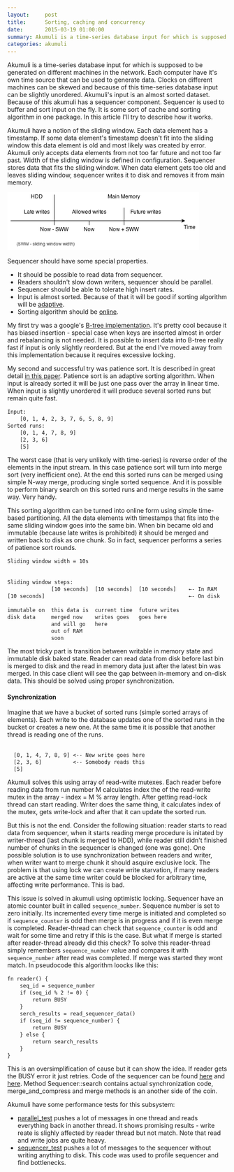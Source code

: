 ```yaml
---
layout:     post
title:      Sorting, caching and concurrency
date:       2015-03-19 01:00:00
summary: Akumuli is a time-series database input for which is supposed to be generated on different machines...
categories: akumuli
---
```


Akumuli is a time-series database input for which is supposed to be generated on different machines in the network. Each computer have it's own time source that can be used to generate data. Clocks on different machines can be skewed and because of this time-series database input can be slightly unordered. Akumuli's input is an almost sorted dataset. Because of this akumuli has a sequencer component. Sequencer is used to buffer and sort input on the fly. It is some sort of cache and sorting algorithm in one package. In this article I'll try to describe how it works.

Akumuli have a notion of the sliding window. Each data element has a timestamp. If some data element's timestamp doesn't fit into the sliding window this data element is old and most likely was created by error. Akumuli only accepts data elements from not too far future and not too far past.  Width of the sliding window is defined in configuration. Sequencer stores data that fits the sliding window. When data element gets too old and leaves sliding window, sequencer writes it to disk and removes it from main memory.

![Sliding window diagram](/images/sequencer_sliding_window.png)

Sequencer should have some special properties.
- It should be possible to read data from sequencer.
- Readers shouldn't slow down writers, sequencer should be parallel.
- Sequencer should be able to tolerate high insert rates.
- Input is almost sorted. Because of that it will be good if sorting algorithm will be [adaptive](http://en.wikipedia.org/wiki/Adaptive_sort).
- Sorting algorithm should be [online](http://en.wikipedia.org/wiki/Online_algorithm).

My first try was a google's [B-tree implementation](https://code.google.com/p/cpp-btree/). It's pretty cool because it has biased insertion - special case when keys are inserted almost in order and rebalancing is not needed. It is possible to insert data into B-tree really fast if input is only slightly reordered. But at the end I've moved away from this implementation because it requires excessive locking.

My second and successful try was patience sort. It is described in great detail [in this paper](http://research.microsoft.com/pubs/209622/patsort-sigmod14.pdf). Patience sort is an adaptive sorting algorithm. When input is already sorted it will be just one pass over the array in linear time. When input is slightly unordered it will produce several sorted runs but remain quite fast.

```
Input:
    [0, 1, 4, 2, 3, 7, 6, 5, 8, 9]
Sorted runs:
    [0, 1, 4, 7, 8, 9]
    [2, 3, 6]
    [5]
```

The worst case (that is very unlikely with time-series) is reverse order of the elements in the input stream. In this case patience sort will turn into merge sort (very inefficient one).
At the end this sorted runs can be merged using simple N-way merge, producing single sorted sequence. And it is possible to perform binary search on this sorted runs and merge results in the same way. Very handy.

This sorting algorithm can be turned into online form using simple time-based partitioning. All the data elements with timestamps that fits into the same sliding window goes into the same bin. When bin became old and immutable (because late writes is prohibited) it should be merged and written back to disk as one chunk. So in fact, sequencer performs a series of patience sort rounds.

```
Sliding window width = 10s


Sliding window steps:
              [10 seconds]  [10 seconds]  [10 seconds]    ←- In RAM
[10 seconds]                                              ←- On disk

immutable on  this data is  current time  future writes
disk data     merged now    writes goes   goes here
              and will go   here
              out of RAM
              soon   
```

The most tricky part is transition between writable in memory state and immutable disk baked state. Reader can read data from disk before last bin is merged to disk and the read in memory data just after the latest bin was merged. In this case client will see the gap between in-memory and on-disk data. This should be solved using proper synchronization.

#### Synchronization
Imagine that we have a bucket of sorted runs (simple sorted arrays of elements). Each write to the database updates one of the sorted runs in the bucket or creates a new one. At the same time it is possible that another thread is reading one of the runs.

```

  [0, 1, 4, 7, 8, 9] <-- New write goes here
  [2, 3, 6]          <-- Somebody reads this
  [5]
```

Akumuli solves this using array of read-write mutexes. Each reader before reading data from run number M calculates index the of the read-write mutex in the array - index = M % array length. After getting read-lock thread can start reading. Writer does the same thing, it calculates index of the mutex, gets write-lock and after that it can update the sorted run.

But this is not the end. Consider the following situation: reader starts to read data from sequencer, when it starts reading merge procedure is initated by writer-thread (last chunk is merged to HDD), while reader still didn't finished number of chunks in the sequencer is changed (one was gone). One possible solution is to use synchronization between readers and writer, when writer want to merge chunk it should asquire exclusive lock. The problem is that using lock we can create write starvation, if many readers are active at the same time writer could be blocked for arbitrary time, affecting write performance. This is bad.

This issue is solved in akumuli using optimistic locking. Sequencer have an atomic counter built in called `sequence_number`. Sequence number is set to zero initially. Its incremented every time merge is initiated and completed so if `sequence_counter` is odd then merge is in progress and if it is even merge is completed. Reader-thread can check that `sequence_counter` is odd and wait for some time and retry if this is the case. But what if merge is started after reader-thread already did this check? To solve this reader-thread simply remembers `sequence_number` value and compares it with `sequence_number` after read was completed. If merge was started they wont match. In pseudocode this algorithm loocks like this:

```
fn reader() {
    seq_id = sequence_number
    if (seq_id % 2 != 0) {
        return BUSY
    }
    serch_results = read_sequencer_data()
    if (seq_id != sequence_number) {
        return BUSY
    } else {
        return search_results
    }
}
```

This is an oversimplification of cause but it can show the idea. If reader gets the BUSY error it just retries. Code of the sequencer can be found [here](https://github.com/akumuli/Akumuli/blob/master/libakumuli/src/sequencer.h) and [here](https://github.com/akumuli/Akumuli/blob/master/libakumuli/src/sequencer.cpp). Method Sequencer::search contains actual synchronization code, merge_and_compress and merge methods is an another side of the coin.

Akumuli have some performance tests for this subsystem:

- [parallel_test](https://github.com/akumuli/Akumuli/tree/master/libakumuli/tests/parallel_test) pushes a lot of messages in one thread and reads everything back in another thread. It shows promising results - write reate is slighly affected by reader thread but not match. Note that read and write jobs are quite heavy.
- [sequencer_test](https://github.com/akumuli/Akumuli/tree/master/libakumuli/tests/sequencer_test) pushes a lot of messages to the sequencer without writing anything to disk. This code was used to profile sequencer and find bottlenecks.
